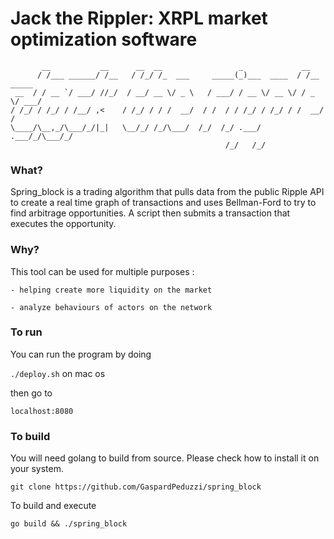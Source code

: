 # Jack the Rippler: XRPL market optimization software

```
       __           __      __  __                 _             __         
      / /___ ______/ /__   / /_/ /_  ___     _____(_)___  ____  / /__  _____
 __  / / __ `/ ___/ //_/  / __/ __ \/ _ \   / ___/ / __ \/ __ \/ / _ \/ ___/
/ /_/ / /_/ / /__/ ,<    / /_/ / / /  __/  / /  / / /_/ / /_/ / /  __/ /    
\____/\__,_/\___/_/|_|   \__/_/ /_/\___/  /_/  /_/ .___/ .___/_/\___/_/     
                                                /_/   /_/                   

```


### What?

Spring_block is a trading algorithm that pulls data from the public Ripple API to create
a real time graph of transactions and uses Bellman-Ford to try to find arbitrage opportunities.
A script then submits a transaction that executes the opportunity.

### Why?

This tool can be used for multiple purposes :
 
    - helping create more liquidity on the market
    
    - analyze behaviours of actors on the network


 



### To run

You can run the program by doing

`./deploy.sh` on mac os
 
then go to

`localhost:8080`
 



### To build

You will need golang to build from source. Please check how to install it on your system.

`git clone https://github.com/GaspardPeduzzi/spring_block`

To build and execute

`go build && ./spring_block`

